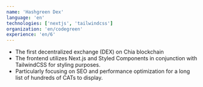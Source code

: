 ```yaml
---
name: 'Hashgreen Dex'
language: 'en'
technologies: ['nextjs', 'tailwindcss']
organization: 'en/codegreen'
experience: 'en/6'
---
```


- The first decentralized exchange (DEX) on Chia blockchain
- The frontend utilizes Next.js and Styled Components in conjunction with TailwindCSS for styling purposes.
- Particularly focusing on SEO and performance optimization for a long list of hundreds of CATs to display.
